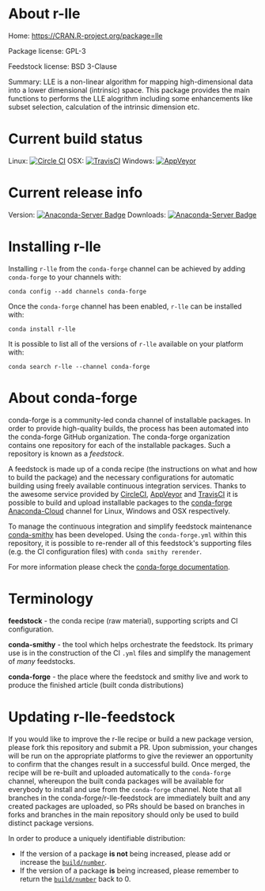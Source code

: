 About r-lle
===========

Home: https://CRAN.R-project.org/package=lle

Package license: GPL-3

Feedstock license: BSD 3-Clause

Summary: LLE is a non-linear algorithm for mapping high-dimensional data into a lower dimensional (intrinsic) space. This package provides the main functions to performs the LLE alogrithm including some enhancements like subset selection, calculation of the intrinsic dimension etc.



Current build status
====================

Linux: [![Circle CI](https://circleci.com/gh/conda-forge/r-lle-feedstock.svg?style=shield)](https://circleci.com/gh/conda-forge/r-lle-feedstock)
OSX: [![TravisCI](https://travis-ci.org/conda-forge/r-lle-feedstock.svg?branch=master)](https://travis-ci.org/conda-forge/r-lle-feedstock)
Windows: [![AppVeyor](https://ci.appveyor.com/api/projects/status/github/conda-forge/r-lle-feedstock?svg=True)](https://ci.appveyor.com/project/conda-forge/r-lle-feedstock/branch/master)

Current release info
====================
Version: [![Anaconda-Server Badge](https://anaconda.org/conda-forge/r-lle/badges/version.svg)](https://anaconda.org/conda-forge/r-lle)
Downloads: [![Anaconda-Server Badge](https://anaconda.org/conda-forge/r-lle/badges/downloads.svg)](https://anaconda.org/conda-forge/r-lle)

Installing r-lle
================

Installing `r-lle` from the `conda-forge` channel can be achieved by adding `conda-forge` to your channels with:

```
conda config --add channels conda-forge
```

Once the `conda-forge` channel has been enabled, `r-lle` can be installed with:

```
conda install r-lle
```

It is possible to list all of the versions of `r-lle` available on your platform with:

```
conda search r-lle --channel conda-forge
```


About conda-forge
=================

conda-forge is a community-led conda channel of installable packages.
In order to provide high-quality builds, the process has been automated into the
conda-forge GitHub organization. The conda-forge organization contains one repository
for each of the installable packages. Such a repository is known as a *feedstock*.

A feedstock is made up of a conda recipe (the instructions on what and how to build
the package) and the necessary configurations for automatic building using freely
available continuous integration services. Thanks to the awesome service provided by
[CircleCI](https://circleci.com/), [AppVeyor](http://www.appveyor.com/)
and [TravisCI](https://travis-ci.org/) it is possible to build and upload installable
packages to the [conda-forge](https://anaconda.org/conda-forge)
[Anaconda-Cloud](http://docs.anaconda.org/) channel for Linux, Windows and OSX respectively.

To manage the continuous integration and simplify feedstock maintenance
[conda-smithy](http://github.com/conda-forge/conda-smithy) has been developed.
Using the ``conda-forge.yml`` within this repository, it is possible to re-render all of
this feedstock's supporting files (e.g. the CI configuration files) with ``conda smithy rerender``.

For more information please check the [conda-forge documentation](https://conda-forge.org/docs/).

Terminology
===========

**feedstock** - the conda recipe (raw material), supporting scripts and CI configuration.

**conda-smithy** - the tool which helps orchestrate the feedstock.
                   Its primary use is in the construction of the CI ``.yml`` files
                   and simplify the management of *many* feedstocks.

**conda-forge** - the place where the feedstock and smithy live and work to
                  produce the finished article (built conda distributions)


Updating r-lle-feedstock
========================

If you would like to improve the r-lle recipe or build a new
package version, please fork this repository and submit a PR. Upon submission,
your changes will be run on the appropriate platforms to give the reviewer an
opportunity to confirm that the changes result in a successful build. Once
merged, the recipe will be re-built and uploaded automatically to the
`conda-forge` channel, whereupon the built conda packages will be available for
everybody to install and use from the `conda-forge` channel.
Note that all branches in the conda-forge/r-lle-feedstock are
immediately built and any created packages are uploaded, so PRs should be based
on branches in forks and branches in the main repository should only be used to
build distinct package versions.

In order to produce a uniquely identifiable distribution:
 * If the version of a package **is not** being increased, please add or increase
   the [``build/number``](http://conda.pydata.org/docs/building/meta-yaml.html#build-number-and-string).
 * If the version of a package **is** being increased, please remember to return
   the [``build/number``](http://conda.pydata.org/docs/building/meta-yaml.html#build-number-and-string)
   back to 0.
